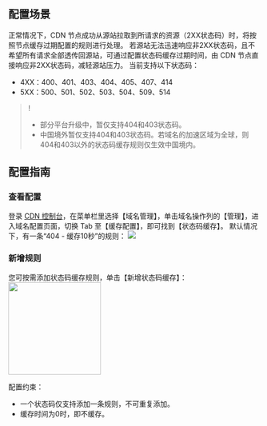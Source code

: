 
## 配置场景
正常情况下，CDN 节点成功从源站拉取到所请求的资源（2XX状态码）时，将按照节点缓存过期配置的规则进行处理。
若源站无法迅速响应非2XX状态码，且不希望所有请求全部透传回源站，可通过配置状态码缓存过期时间，由 CDN 节点直接响应非2XX状态码，减轻源站压力。
当前支持以下状态码：
- 4XX：400、401、403、404、405、407、414
- 5XX：500、501、502、503、504、509、514

>! 
>- 部分平台升级中，暂仅支持404和403状态码。
>- 中国境外暂仅支持404和403状态码。若域名的加速区域为全球，则404和403以外的状态码缓存规则仅生效中国境内。


## 配置指南

### 查看配置
登录 [CDN 控制台](https://console.cloud.tencent.com/cdn)，在菜单栏里选择【域名管理】，单击域名操作列的【管理】，进入域名配置页面，切换 Tab 至【缓存配置】，即可找到【状态码缓存】。
默认情况下，有一条“404 - 缓存10秒”的规则：
![](https://main.qcloudimg.com/raw/4428e00446b05cdead5dbcd2bdd9309d.png)

### 新增规则
您可按需添加状态码缓存规则，单击【新增状态码缓存】：
<img src="https://main.qcloudimg.com/raw/5b6c6934acba5e37441bc8298c6659af.png" style="height:185px"/>

配置约束：
- 一个状态码仅支持添加一条规则，不可重复添加。
- 缓存时间为0时，即不缓存。
